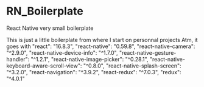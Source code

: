 # RN_Boilerplate
React Native very small boilerplate

This is just a little boilerplate from where I start on personnal projects
Atm, it goes with
    "react": "16.8.3",
    "react-native": "0.59.8",
    "react-native-camera": "^2.9.0",
    "react-native-device-info": "^1.7.0",
    "react-native-gesture-handler": "^1.2.1",
    "react-native-image-picker": "^0.28.1",
    "react-native-keyboard-aware-scroll-view": "^0.8.0",
    "react-native-splash-screen": "^3.2.0",
    "react-navigation": "^3.9.2",
    "react-redux": "^7.0.3",
    "redux": "^4.0.1"
